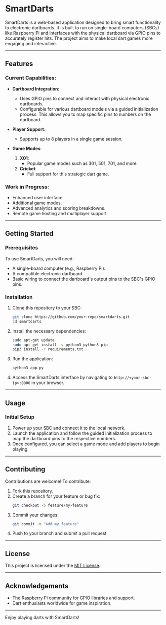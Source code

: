 # SmartDarts

SmartDarts is a web-based application designed to bring smart functionality to electronic dartboards. It is built to run on single-board computers (SBCs) like Raspberry Pi and interfaces with the physical dartboard via GPIO pins to accurately register hits. The project aims to make local dart games more engaging and interactive.

---

## Features

### Current Capabilities:
- **Dartboard Integration**:
  - Uses GPIO pins to connect and interact with physical electronic dartboards.
  - Configurable for various dartboard models via a guided initialization process. This allows you to map specific pins to numbers on the dartboard.

- **Player Support**:
  - Supports up to 8 players in a single game session.

- **Game Modes**:
  1. **X01**: 
     - Popular game modes such as 301, 501, 701, and more.
  2. **Cricket**:
     - Full support for this strategic dart game.

### Work in Progress:
- Enhanced user interface.
- Additional game modes.
- Advanced analytics and scoring breakdowns.
- Remote game hosting and multiplayer support.

---

## Getting Started

### Prerequisites
To use SmartDarts, you will need:
- A single-board computer (e.g., Raspberry Pi).
- A compatible electronic dartboard.
- Basic wiring to connect the dartboard's output pins to the SBC's GPIO pins.

### Installation
1. Clone this repository to your SBC:
   ```bash
   git clone https://github.com/your-repo/smartdarts.git
   cd smartdarts
   ```
2. Install the necessary dependencies:
   ```bash
   sudo apt-get update
   sudo apt-get install -y python3 python3-pip
   pip3 install -r requirements.txt
   ```
3. Run the application:
   ```bash
   python3 app.py
   ```
4. Access the SmartDarts interface by navigating to `http://<your-sbc-ip>:8000` in your browser.

---

## Usage

### Initial Setup
1. Power up your SBC and connect it to the local network.
2. Launch the application and follow the guided initialization process to map the dartboard pins to the respective numbers.
3. Once configured, you can select a game mode and add players to begin playing.

---

## Contributing
Contributions are welcome! To contribute:
1. Fork this repository.
2. Create a branch for your feature or bug fix:
   ```bash
   git checkout -b feature/my-feature
   ```
3. Commit your changes:
   ```bash
   git commit -m "Add my feature"
   ```
4. Push to your branch and submit a pull request.

---

## License
This project is licensed under the [MIT License](LICENSE).

---

## Acknowledgements
- The Raspberry Pi community for GPIO libraries and support.
- Dart enthusiasts worldwide for game inspiration.

---

Enjoy playing darts with SmartDarts!
